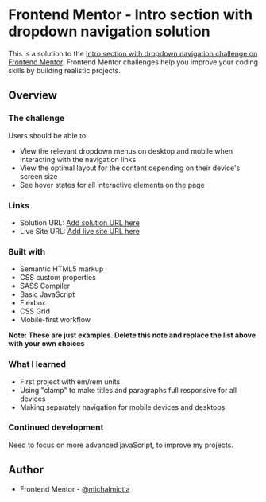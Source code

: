 # Frontend Mentor - Intro section with dropdown navigation solution

This is a solution to the [Intro section with dropdown navigation challenge on Frontend Mentor](https://www.frontendmentor.io/challenges/intro-section-with-dropdown-navigation-ryaPetHE5). Frontend Mentor challenges help you improve your coding skills by building realistic projects. 

## Overview

### The challenge

Users should be able to:

- View the relevant dropdown menus on desktop and mobile when interacting with the navigation links
- View the optimal layout for the content depending on their device's screen size
- See hover states for all interactive elements on the page
### Links

- Solution URL: [Add solution URL here](https://your-solution-url.com)
- Live Site URL: [Add live site URL here](https://your-live-site-url.com)
### Built with

- Semantic HTML5 markup
- CSS custom properties
- SASS Compiler
- Basic JavaScript
- Flexbox
- CSS Grid
- Mobile-first workflow


**Note: These are just examples. Delete this note and replace the list above with your own choices**

### What I learned

- First project with em/rem units
- Using "clamp" to make titles and paragraphs full responsive for all devices
- Making separately navigation for mobile devices and desktops 

### Continued development

Need to focus on more advanced javaScript, to improve my projects.
## Author

- Frontend Mentor - [@michalmiotla](https://www.frontendmentor.io/profile/yourusername)
